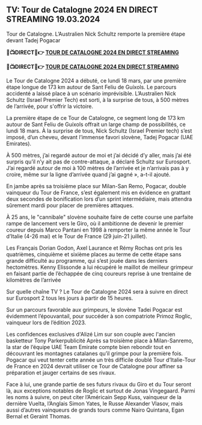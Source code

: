 <h2>TV: Tour de Catalogne 2024 EN DIRECT STREAMING 19.03.2024</h2>

Tour de Catalogne. L’Australien Nick Schultz remporte la première étape devant Tadej Pogacar

<strong> 🔴📺DIRECT📲👉 <a href="https://onlinestreamshd.com/cycling/" rel="nofollow"> TOUR DE CATALOGNE 2024 EN DIRECT STREAMING </a> </strong>

<strong> 🔴📺DIRECT📲👉️ <a href="https://onlinestreamshd.com/cycling/" rel="nofollow"> TOUR DE CATALOGNE 2024 EN DIRECT STREAMING </a> </strong>

Le Tour de Catalogne 2024 a débuté, ce lundi 18 mars, par une première étape longue de 173 km autour de Sant Feliu de Guíxols. Le parcours accidenté a laissé place à un scénario imprévisible. L’Australien Nick Schultz (Israel Premier Tech) est sorti, à la surprise de tous, à 500 mètres de l’arrivée, pour s'offrir la victoire.

La première étape de ce Tour de Catalogne, ce segment long de 173 km autour de Sant Feliu de Guíxols offrait un large champ de possibilités, ce lundi 18 mars. À la surprise de tous, Nick Schultz (Israel Premier tech) s’est imposé, d’un cheveu, devant l’immense favori slovène, Tadej Pogacar (UAE Emirates).

À 500 mètres, j’ai regardé autour de moi et j’ai décidé d’y aller, mais j’ai été surpris qu’il n’y ait pas de contre-attaque, a déclaré Schultz sur Eurosport. J’ai regardé autour de moi à 100 mètres de l’arrivée et je n’arrivais pas à y croire, même sur la ligne d’arrivée quand j’ai gagné », a-t-il ajouté.

En jambe après sa troisième place sur Milan-San Remo, Pogacar, double vainqueur du Tour de France, s’est également mis en évidence en grattant deux secondes de bonification lors d’un sprint intermédiaire, mais attendra sûrement mardi pour placer de premières attaques.

À 25 ans, le "cannibale" slovène souhaite faire de cette course une parfaite rampe de lancement vers le Giro, où il ambitionne de devenir le premier coureur depuis Marco Pantani en 1998 à remporter la même année le Tour d’Italie (4-26 mai) et le Tour de France (29 juin-21 juillet).

Les Français Dorian Godon, Axel Laurance et Rémy Rochas ont pris les quatrièmes, cinquième et sixième places au terme de cette étape sans grande difficulté au programme, qui s’est jouée dans les derniers hectomètres. Kenny Elissonde a lui récupéré le maillot de meilleur grimpeur en faisant partie de l’échappée de cinq coureurs reprise à une trentaine de kilomètres de l’arrivée

Sur quelle chaîne TV ?
Le Tour de Catalogne 2024 sera à suivre en direct sur Eurosport 2 tous les jours à partir de 15 heures.

Sur un parcours favorable aux grimpeurs, le slovène Tadei Pogacar est évidemment l’épouvantail, pour succéder à son compatriote Primoz Roglic, vainqueur lors de l’édition 2023.

Les confidences exclusives d'Alizé Lim sur son couple avec l'ancien basketteur Tony Parkerpublicité
Après sa troisième place à Milan-Sanremo, la star de l’équipe UAE Team Emirate compte bien rebondir tout en découvrant les montagnes catalanes qu’il grimpe pour la première fois. Pogacar qui veut tenter cette année un très difficile doublé Tour d’Italie-Tour de France en 2024 devrait utiliser ce Tour de Catalogne pour affiner sa préparation et jauger certains de ses rivaux.

Face à lui, une grande partie de ses futurs rivaux du Giro et du Tour seront là, aux exceptions notables de Roglic et surtout de Jonas Vingegaard. Parmi les noms à suivre, on peut citer l’Américain Sepp Kuss, vainqueur de la dernière Vuelta, l’Anglais Simon Yates, le Russe Alexander Vlasov, mais aussi d’autres vainqueurs de grands tours comme Nairo Quintana, Egan Bernal et Geraint Thomas.
